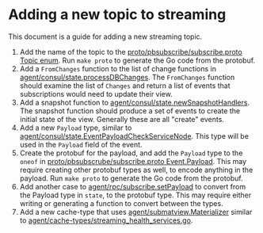 
# Adding a new topic to streaming

This document is a guide for adding a new streaming topic.

1. Add the name of the topic to the [proto/pbsubscribe/subscribe.proto Topic enum][1].
   Run `make proto` to generate the Go code from the protobuf.
2. Add a `FromChanges` function to the list of change functions in
   [agent/consul/state.processDBChanges][2]. The `FromChanges` function should examine the
   list of `Changes` and return a list of events that subscriptions would need to update
   their view.
3. Add a snapshot function to [agent/consul/state.newSnapshotHandlers][3]. The snapshot
   function should produce a set of events to create the initial state of the view.
   Generally these are all "create" events.
4. Add a new `Payload` type, similar to [agent/consul/state.EventPayloadCheckServiceNode][6].
   This type will be used in the `Payload` field of the event.
5. Create the protobuf for the payload, and add the `Payload` type to the `oneof` in
   [proto/pbsubscrube/subscribe.proto Event.Payload][7]. This may require creating other
   protobuf types as well, to encode anything in the payload. Run `make proto` to generate
   the Go code from the protobuf.
6. Add another case to [agent/rpc/subscribe.setPayload][8] to convert from the Payload
   type in `state`, to the protobuf type. This may require either writing or generating a
   function to convert between the types.
7. Add a new cache-type that uses [agent/submatview.Materializer][4] similar to
   [agent/cache-types/streaming_health_services.go][5].


[1]: https://github.com/hernad/consul/blob/v1.9.4/proto/pbsubscribe/subscribe.proto#L37-L45
[2]: https://github.com/hernad/consul/blob/v1.9.4/agent/consul/state/memdb.go#L188-L192
[3]: https://github.com/hernad/consul/blob/v1.9.4/agent/consul/state/memdb.go#L205-L209
[4]: https://github.com/hernad/consul/blob/v1.9.4/agent/submatview/materializer.go#L76
[5]: https://github.com/hernad/consul/blob/v1.9.4/agent/cache-types/streaming_health_services.go
[6]: https://github.com/hernad/consul/blob/v1.9.4/agent/consul/state/catalog_events.go#L12-L46
[7]: https://github.com/hernad/consul/blob/v1.9.4/proto/pbsubscribe/subscribe.proto#L95-L117
[8]: https://github.com/hernad/consul/blob/v1.9.4/agent/rpc/subscribe/subscribe.go#L161-L168

